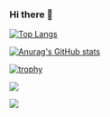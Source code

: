 ### Hi there 👋

<!--
**eteRnaL198/eteRnaL198** is a ✨ _special_ ✨ repository because its `README.md` (this file) appears on your GitHub profile.

Here are some ideas to get you started:

- 🔭 I’m currently working on ...
- 🌱 I’m currently learning ...
- 👯 I’m looking to collaborate on ...
- 🤔 I’m looking for help with ...
- 💬 Ask me about ...
- 📫 How to reach me: ...
- 😄 Pronouns: ...
- ⚡ Fun fact: ...
-->

[![Top Langs](https://github-readme-stats.vercel.app/api/top-langs/?username=eteRnaL198&layout=compact&theme=dark)](https://github.com/anuraghazra/github-readme-stats)

[![Anurag's GitHub stats](https://github-readme-stats.vercel.app/api?username=eteRnaL198&theme=dark&show_icons=true)](https://github.com/anuraghazra/github-readme-stats)

[![trophy](https://github-profile-trophy.vercel.app/?username=eteRnaL198&theme=dark)](https://github.com/ryo-ma/github-profile-trophy)


![](http://github-profile-summary-cards.vercel.app/api/cards/profile-details?username=eteRnaL198&theme=github)

![](http://github-profile-summary-cards.vercel.app/api/cards/productive-time?username=eteRnaL198&theme=github&utcOffset=+9)


